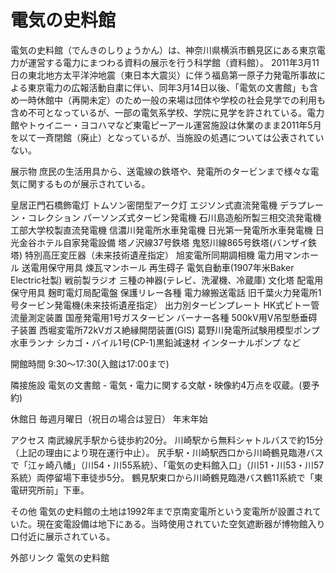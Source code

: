 # 電気の史料館

電気の史料館（でんきのしりょうかん）は、神奈川県横浜市鶴見区にある東京電力が運営する電力にまつわる資料の展示を行う科学館（資料館）。
2011年3月11日の東北地方太平洋沖地震（東日本大震災）に伴う福島第一原子力発電所事故による東京電力の広報活動自粛に伴い、同年3月14日以後、「電気の文書館」も含め一時休館中（再開未定）のため一般の来場は団体や学校の社会見学での利用も含め不可となっているが、一部の電気系学校、学院に見学を許されている。電力館やトゥイニー・ヨコハマなど東電ピーアール運営施設は休業のまま2011年5月を以て一斉閉館（廃止）となっているが、当施設の処遇については公表されていない。

展示物
庶民の生活用具から、送電線の鉄塔や、発電所のタービンまで様々な電気に関するものが展示されている。

皇居正門石橋飾電灯
トムソン密閉型アーク灯
エジソン式直流発電機
デラプレーン・コレクション
パーソンズ式タービン発電機
石川島造船所製三相交流発電機
工部大学校製直流発電機
信濃川発電所水車発電機
日光第一発電所水車発電機
日光金谷ホテル自家発電設備
塔ノ沢線37号鉄塔
鬼怒川線865号鉄塔(バンザイ鉄塔)
特別高圧変圧器（未来技術遺産指定）
旭変電所同期調相機
電力用マンホール
送電用保守用具
煉瓦マンホール
再生碍子
電気自動車(1907年米Baker Electric社製)
戦前製ラジオ
三種の神器(テレビ、洗濯機、冷蔵庫)
文化塔
配電用保守用具
麹町電灯局配電盤
保護リレー各種
電力線搬送電話
旧千葉火力発電所1号タービン発電機(未来技術遺産指定）
出力別タービンプレート
HK式ビトー管流量測定装置
国産発電用1号ガスタービン
バーナー各種
500kV用V吊型懸垂碍子装置
西堀変電所72kVガス絶縁開閉装置(GIS)
葛野川発電所試験用模型ポンプ水車ランナ
シカゴ・バイル1号(CP-1)黒鉛減速材
インターナルポンプ
など

開館時間
9:30～17:30(入館は17:00まで)

隣接施設
電気の文書館 - 電気・電力に関する文献・映像約4万点を収蔵。(要予約)

休館日
毎週月曜日（祝日の場合は翌日）
年末年始

アクセス
南武線尻手駅から徒歩約20分。
川崎駅から無料シャトルバスで約15分（上記の理由により現在運行中止）。
尻手駅・川崎駅西口から川崎鶴見臨港バスで「江ヶ崎八幡」（川54・川55系統）、「電気の史料館入口」（川51・川53・川57系統）両停留場下車徒歩5分。
鶴見駅東口から川崎鶴見臨港バス鶴11系統で「東電研究所前」下車。

その他
電気の史料館の土地は1992年まで京南変電所という変電所が設置されていた。現在変電設備は地下にある。当時使用されていた空気遮断器が博物館入り口付近に展示されている。

外部リンク
電気の史料館